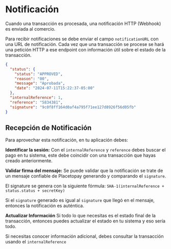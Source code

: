 # Notificación

Cuando una transacción es procesada, una notificación HTTP (Webhook) es enviada al comercio.

Para recibir notificaciones se debe enviar el campo `notificationURL` con una URL de notificación. Cada vez que una transacción se procese se hará una petición HTTP a ese endpoint con información útil sobre el estado de la transacción.

```json
{
  "status": {
    "status": "APPROVED",
    "reason": "00",
    "message": "Aprobada",
    "date": "2024-07-11T15:22:37-05:00"
  },
  "internalReference": 1,
  "reference": "5834381",
  "signature": "9c0f8ff164d0af4a795f71ee127d8926f56d05fb"
}
```

## Recepción de Notificación

Para aprovechar esta notificación, en tu aplicación debes:

**Identificar la sesión:** Con el `internalReference` y `reference` debes buscar el pago en tu sistema, este debe coincidir con una transacción que hayas creado anteriormente.

**Validar firma del mensaje:** Se puede validar que la notificación se trate de un mensaje confiable de Placetopay generando y comparando el `signature`.

El signature se genera con la siguiente fórmula: `SHA-1(internalReference + status.status + secretKey)`

Si el `signature` generado es igual al `signature` que llegó en el mensaje, entonces la notificación es auténtica.

**Actualizar Información** Si todo lo que necesitas es el estado final de la transacción, entonces puedes actualizar el estado en tu sistema y eso sería todo.

Si necesitas conocer información adicional, debes consultar la transacción usando el `internalReference`